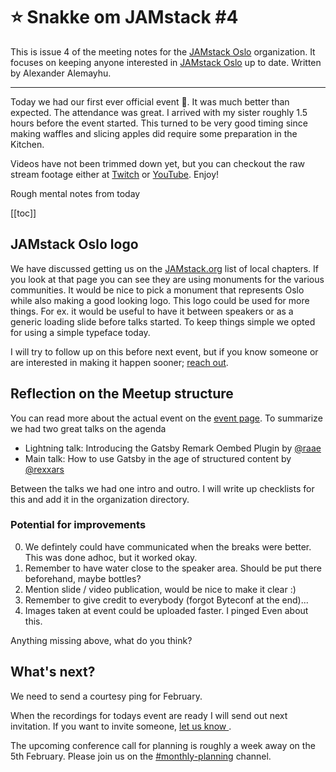 # ⭐️ Snakke om JAMstack #4

This is issue 4 of the meeting notes for the [JAMstack Oslo][7] organization.
It focuses on keeping anyone interested in [JAMstack Oslo][7] up to date.
Written by Alexander Alemayhu. 

---

Today we had our first ever official event 🎉. It was much better than expected.
The attendance was great. I arrived with my sister roughly 1.5 hours before the
event started. This turned to be very good timing since making waffles and
slicing apples did require some preparation in the Kitchen. 

Videos have not been trimmed down yet, but you can checkout the raw stream
footage either at [Twitch][T] or [YouTube][Y]. Enjoy!

Rough mental notes from today

[[toc]]

## JAMstack Oslo logo

We have discussed getting us on the [JAMstack.org][upstream] list of local
chapters.  If you look at that page you can see they are using monuments for
the various communities. It would be nice to pick a monument that represents
Oslo while also making a good looking logo. This logo could be used for more
things.  For ex. it would be useful to have it between speakers or as a generic
loading slide before talks started.  To keep things simple we opted for using a
simple typeface today.

I will try to follow up on this before next event, but if you know someone or
are interested in making it happen sooner; [reach out][ping].

## Reflection on the Meetup structure

You can read more about the actual event on the [event page][257379094].  To
summarize we had two great talks on the agenda

- Lightning talk: Introducing the Gatsby Remark Oembed Plugin by [@raae](https://twitter.com/raae)
- Main talk: How to use Gatsby in the age of structured content by [@rexxars](https://twitter.com/rexxars)

Between the talks we had one intro and outro. I will write up checklists for
this and add it in the organization directory.

### Potential for improvements

0. We defintely could have communicated when the breaks were better. This was
done adhoc, but it worked okay.  
0. Remember to have water close to the speaker area. Should be put there
beforehand, maybe bottles?
0. Mention slide / video publication, would be nice to make it clear :)
0. Remember to give credit to everybody (forgot Byteconf at the end)...
0. Images taken at event could be uploaded faster. I pinged Even about this.

Anything missing above, what do you think?

## What's next?

We need to send a courtesy ping for February.

When the recordings for todays event are ready I will send out next invitation.
If you want to invite someone, [let us know ][ping].

The upcoming conference call for planning is roughly a week away on the 5th
February. Please join us on the [#monthly-planning][mp] channel.

[org-website]: https://github.com/JAMstack-Oslo/org-website
[upstream]: https://jamstack.org/community/
[ping]: https://jamstack-oslo.no/#ways-to-reach-out
[257379094]: https://www.meetup.com/de-DE/JAMstack-Oslo/events/257379094/
[mp]: https://discord.gg/vtnng5g
[7]: https://www.meetup.com/JAMstack-Oslo/
[T]: https://www.youtube.com/watch?v=nDd61kDJaOw
[Y]: https://www.twitch.tv/videos/371831880
